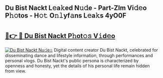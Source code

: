 ## Du Bist Nackt L𝚎a𝚔ed N𝚞𝚍e - Part-Zlm Vi𝚍𝚎o P𝚑𝚘tos - H𝚘𝚝 O𝚗𝚕yf𝚊ns L𝚎a𝚔s 4yO0F

# <h2><a href="http://kf5xhci.oniu.top/?m=Du+Bist+Nackt">🔗👉 🔴 Du Bist Nackt P𝚑ot𝚘𝚜 V𝚒d𝚎o</a></h2>

[![Du Bist Nackt Nu𝚍e𝚜](https://i.imgur.com/0qMVB7G.gif)](http://kf5xhci.oniu.top/?m=Du+Bist+Nackt)
Digital content creator Du Bist Nackt, celebrated for disseminating dance and lifestyle information, through performances and personal vlogs. Du Bist Nackt's public persona is characterized by openness and honesty, yet the details of his personal life remain hidden from view.  
